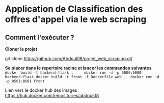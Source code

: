 # Application de Classification des offres d'appel via le web scraping 

## Comment l'exécuter ?

**Cloner le projet**

git clone https://github.com/Abdoul08/projet_web_scraping.git

**Se placer dans le repertoire racine et lancer les commandes suivantes**
`
docker build -t backend-flask .    
docker run -d -p 5000:5000 backend-flask
docker build -t front -f Dockerfile-web . 
docker run -d -p 8501:8501 front `

Lien vers le docker hub des images : https://hub.docker.com/repositories/abdoul08




